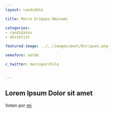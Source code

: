 ```yaml
---
layout: candidato

title: Marco Eríquez-Ominami

categories: 
- candidatos
- whitelist

featured-image: ../../images/post/Enriquez.png

semaforo: verde

c_twitter: marcoporchile


---
```

Lorem Ipsum Dolor sit amet
---

Voten por [mi][left]

[left]: https://candideit.org
